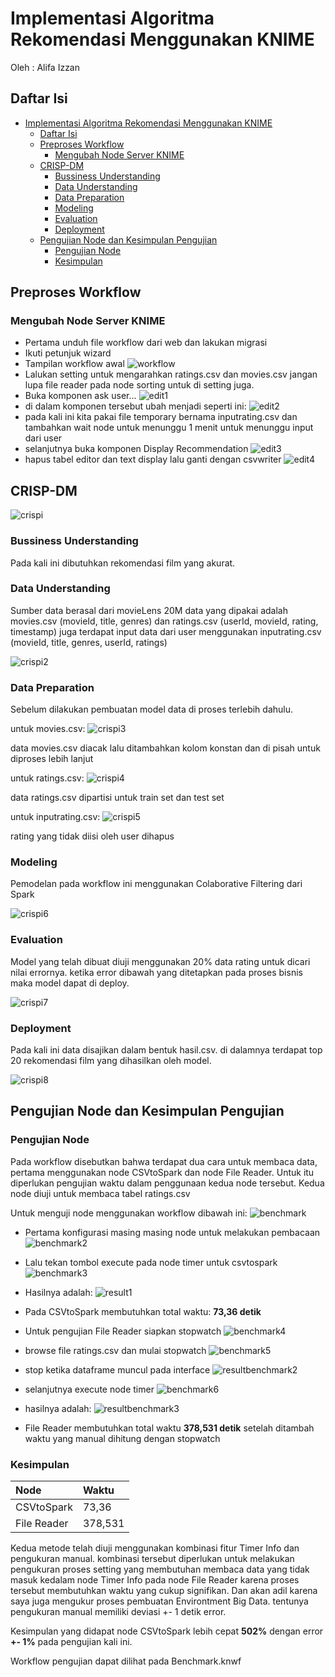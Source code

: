 # Implementasi Algoritma Rekomendasi Menggunakan KNIME

Oleh : Alifa Izzan

## Daftar Isi

- [Implementasi Algoritma Rekomendasi Menggunakan KNIME](#implementasi-algoritma-rekomendasi-menggunakan-knime)
  - [Daftar Isi](#daftar-isi)
  - [Preproses Workflow](#preproses-workflow)
    - [Mengubah Node Server KNIME](#mengubah-node-server-knime)
  - [CRISP-DM](#crisp-dm)
    - [Bussiness Understanding](#bussiness-understanding)
    - [Data Understanding](#data-understanding)
    - [Data Preparation](#data-preparation)
    - [Modeling](#modeling)
    - [Evaluation](#evaluation)
    - [Deployment](#deployment)
  - [Pengujian Node dan Kesimpulan Pengujian](#pengujian-node-dan-kesimpulan-pengujian)
    - [Pengujian Node](#pengujian-node)
    - [Kesimpulan](#kesimpulan)

## Preproses Workflow

### Mengubah Node Server KNIME

- Pertama unduh file workflow dari web dan lakukan migrasi
- Ikuti petunjuk wizard
- Tampilan workflow awal
![workflow](assets/knimeworkflow.png)
- Lalukan setting untuk mengarahkan ratings.csv dan movies.csv jangan lupa file reader pada node sorting untuk di setting juga.
- Buka komponen ask user...
![edit1](assets/editworkflow1.png)
- di dalam komponen tersebut ubah menjadi seperti ini:
![edit2](assets/editworkflow2.png)
- pada kali ini kita pakai file temporary bernama inputrating.csv dan tambahkan wait node  untuk menunggu 1 menit untuk menunggu input dari user
- selanjutnya buka komponen Display Recommendation
![edit3](assets/editworkflow3.png)
- hapus tabel editor dan text display lalu ganti dengan csvwriter
![edit4](assets/editworkflow4.png)


## CRISP-DM

![crispi](assets/crispdm.jpg)

### Bussiness Understanding

Pada kali ini dibutuhkan rekomendasi film yang akurat.

### Data Understanding

Sumber data berasal dari movieLens 20M data yang dipakai adalah movies.csv (movieId, title, genres) dan ratings.csv (userId, movieId, rating, timestamp) juga terdapat input data dari user menggunakan inputrating.csv (movieId, title, genres, userId, ratings)

![crispi2](assets/crispdm2.png)

### Data Preparation

Sebelum dilakukan pembuatan model data di proses terlebih dahulu.

untuk movies.csv:
![crispi3](assets/crispdm3.png)

data movies.csv diacak lalu ditambahkan kolom konstan dan di pisah untuk diproses lebih lanjut

untuk ratings.csv:
![crispi4](assets/crispdm4.png)

data ratings.csv dipartisi untuk train set dan test set

untuk inputrating.csv:
![crispi5](assets/crispdm5.png)

rating yang tidak diisi oleh user dihapus

### Modeling

Pemodelan pada workflow ini menggunakan Colaborative Filtering dari Spark

![crispi6](assets/crispdm6.png)

### Evaluation

Model yang telah dibuat diuji menggunakan 20% data rating untuk dicari nilai errornya. ketika error dibawah yang ditetapkan pada proses bisnis maka model dapat di deploy.

![crispi7](assets/crispdm7.png)

### Deployment

Pada kali ini data disajikan dalam bentuk hasil.csv. di dalamnya terdapat top 20 rekomendasi film yang dihasilkan oleh model.

![crispi8](assets/crispdm8.png)


## Pengujian Node dan Kesimpulan Pengujian

### Pengujian Node

Pada workflow disebutkan bahwa terdapat dua cara untuk membaca data, pertama menggunakan node CSVtoSpark dan node File Reader. Untuk itu diperlukan pengujian waktu dalam penggunaan kedua node tersebut. Kedua node diuji untuk membaca tabel ratings.csv

Untuk menguji node menggunakan workflow dibawah ini:
![benchmark](assets/benchmark1.png)

- Pertama konfigurasi masing masing node untuk melakukan pembacaan
![benchmark2](assets/benchmark2.png)
- Lalu tekan tombol execute pada node timer untuk csvtospark
![benchmark3](assets/benchmark3.png)
- Hasilnya adalah:
![result1](assets/resultbenchmark1.png)
- Pada CSVtoSpark membutuhkan total waktu: **73,36 detik**

- Untuk pengujian File Reader siapkan stopwatch
![benchmark4](assets/benchmark4.png)
-  browse file ratings.csv dan mulai stopwatch
![benchmark5](assets/benchmark5.png)
- stop ketika dataframe muncul pada interface
![resultbenchmark2](assets/resultbenchmark2.png)
- selanjutnya execute node timer
![benchmark6](assets/benchmark6.png)
- hasilnya adalah:
![resultbenchmark3](assets/resultbenchmark3.png)
- File Reader membutuhkan total waktu **378,531 detik** setelah ditambah waktu yang manual dihitung dengan stopwatch

### Kesimpulan

| Node | Waktu |
| :--- | :---- |
| CSVtoSpark | 73,36 |
| File Reader | 378,531 |

Kedua metode telah diuji menggunakan kombinasi fitur Timer Info dan pengukuran manual. kombinasi tersebut diperlukan untuk melakukan pengukuran proses setting yang membutuhan membaca data yang tidak masuk kedalam node Timer Info pada node File Reader karena proses tersebut membutuhkan waktu yang cukup signifikan. Dan akan adil karena saya juga mengukur proses pembuatan Environtment Big Data. tentunya pengukuran manual memiliki deviasi +- 1 detik error.

Kesimpulan yang didapat node CSVtoSpark lebih cepat **502%** dengan error **+- 1%** pada pengujian kali ini.

Workflow pengujian dapat dilihat pada Benchmark.knwf